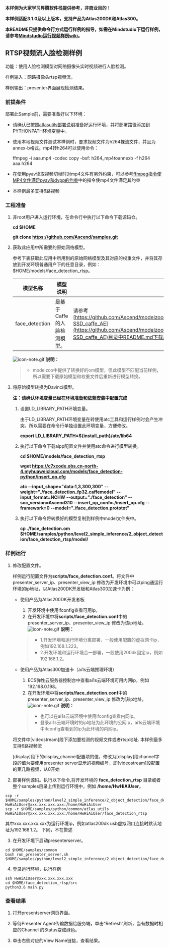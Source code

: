 **本样例为大家学习昇腾软件栈提供参考，非商业目的！**

**本样例适配3.1.0及以上版本，支持产品为Atlas200DK和Atlas300。**

**本README只提供命令行方式运行样例的指导，如需在Mindstudio下运行样例，请参考[Mindstudio运行视频样例wiki](https://github.com/Ascend/samples/wikis/Mindstudio%E8%BF%90%E8%A1%8C%E8%A7%86%E9%A2%91%E6%A0%B7%E4%BE%8B?sort_id=3170138)。**

## RTSP视频流人脸检测样例

功能：使用人脸检测模型对网络摄像头实时视频进行人脸检测。

样例输入：网路摄像头rtsp视频流。

样例输出：presenter界面展现检测结果。


### 前提条件

部署此Sample前，需要准备好以下环境：

- 请确认已按照[atlasutils部署说明](../../../common/atlas_utils)准备好运行环境，并将部署路径添加到PYTHONPATH环境变量中。

- 使用本地视频文件测试本样例时，要求视频文件为h264裸流文件，并且为annex-b格式。mp4转h264可以使用命令：

  ffmpeg -i aaa.mp4 -codec copy -bsf: h264_mp4toannexb -f h264 aaa.h264

- 在使用pyav读取视频切帧时对mp4文件有另外约束，可以参考[ffmpeg指令使MP4文件满足pyav和dvpp的约束](https://bbs.huaweicloud.com/forum/thread-131548-1-1.html)中的指令使mp4文件满足其约束

- 本样例最多支持6路视频
### 工程准备

1. 非root用户进入运行环境，在命令行中执行以下命令下载源码仓。

   **cd $HOME**

   **git clone https://github.com/Ascend/samples.git**

2. 获取此应用中所需要的原始网络模型。

    参考下表获取此应用中所用到的原始网络模型及其对应的权重文件，并将其存放到开发环境普通用户下的任意目录，例如：$HOME/models/face_detection_rtsp。

    |  **模型名称**  |  **模型说明**  |  **模型下载路径**  |
    |---|---|---|
    |  face_detection| 是基于Caffe的人脸检测模型。|  请参考[https://github.com/Ascend/modelzoo/tree/master/contrib/TensorFlow/Research/cv/facedetection/ATC_resnet10-SSD_caffe_AE](https://github.com/Ascend/modelzoo/tree/master/contrib/TensorFlow/Research/cv/facedetection/ATC_resnet10-SSD_caffe_AE)目录中README.md下载原始模型章节下载模型和权重文件。 |

    ![](https://images.gitee.com/uploads/images/2020/1106/160652_6146f6a4_5395865.gif "icon-note.gif") **说明：**  

    > - modelzoo中提供了转换好的om模型，但此模型不匹配当前样例，所以需要下载原始模型和权重文件后重新进行模型转换。

3. 将原始模型转换为Davinci模型。
   
    **注：请确认环境变量已经在[环境准备和依赖安装](../../../environment)中配置完成**

    1. 设置LD_LIBRARY_PATH环境变量。

        由于LD_LIBRARY_PATH环境变量在转使用atc工具和运行样例时会产生冲突，所以需要在命令行单独设置此环境变量，方便修改。

        **export LD_LIBRARY_PATH=\${install_path}/atc/lib64**  

    2. 执行以下命令下载aipp配置文件并使用atc命令进行模型转换。

        **cd $HOME/models/face_detection_rtsp**  

        **wget https://c7xcode.obs.cn-north-4.myhuaweicloud.com/models/face_detection-python/insert_op.cfg**

        **atc --input_shape="data:1,3,300,300" --weight="./face_detection_fp32.caffemodel" --input_format=NCHW --output="./face_detection" --soc_version=Ascend310 --insert_op_conf=./insert_op.cfg --framework=0 --model="./face_detection.prototxt"**

    3. 执行以下命令将转换好的模型复制到样例中model文件夹中。

        **cp ./face_detection.om $HOME/samples/python/level2_simple_inference/2_object_detection/face_detection_rtsp/model/**      

### 样例运行

1. 修改配置文件。

   样例运行配置文件为**scripts/face_detection.conf**。将文件中 presenter_server_ip、presenter_view_ip 修改为开发环境中可以ping通运行环境的ip地址，以Atlas200DK开发板和Atlas300加速卡为例：

    - 使用产品为Atlas200DK开发者板  

      1. 开发环境中使用ifconfig查看可用ip。   
      2. 在开发环境中将**scripts/face_detection.conf**中的 presenter_server_ip、presenter_view_ip 修改为该ip地址。   
         ![](https://images.gitee.com/uploads/images/2020/1106/160652_6146f6a4_5395865.gif "icon-note.gif") **说明：**  

      > - 1.开发环境和运行环境分离部署，一般使用配置的虚拟网卡ip，例如192.168.1.223。
      > - 2.开发环境和运行环境合一部署，一般使用200dk固定ip，例如192.168.1.2。

    - 使用产品为Atlas300加速卡（ai1s云端推理环境）

      1. ECS弹性云服务器控制台中查看ai1s云端环境可用内网ip，例如192.168.0.198。   
      2. 在开发环境中将**scripts/face_detection.conf**中的 presenter_server_ip、presenter_view_ip 修改为该ip地址。   
         ![](https://images.gitee.com/uploads/images/2020/1106/160652_6146f6a4_5395865.gif "icon-note.gif") **说明：**  

      > - 也可以在ai1s云端环境中使用ifconfig查看内网ip。
      > - 登录ai1s云端环境时的ip地址为此环境的公网ip，ai1s云端环境中ifconfig查看到的ip为此环境的内网ip。

   将文件中[videostream]段下添加要检测的视频文件或者rtsp地址. 本样例最多支持6路视频流

   [display]段下的display_channel配置项的值，修改为[display]段channel字段的值为要使用presenter server显示的视频编号，即[videostream]段配置的第几路视频，从0开始

2. 部署样例源码。执行以下命令,将开发环境的 **face_detection_rtsp** 目录或者整个samples目录上传到运行环境中，例如 **/home/HwHiAiUser**。   

```
scp -r $HOME/samples/python/level2_simple_inference/2_object_detection/face_detection_rtsp HwHiAiUser@xxx.xxx.xxx.xxx:/home/HwHiAiUser
scp -r $HOME/samples/python/common/atlas_utils HwHiAiUser@xxx.xxx.xxx.xxx:/home/HwHiAiUser/face_detection_rtsp
```
   其中xxx.xxx.xxx.xxx为运行环境ip，例如atlas200dk usb虚拟网口连接时默认地址为192.168.1.2。 下同，不在赘述

3. 在开发环境下启动presenterserver。

```
cd $HOME/samples/common  
bash run_presenter_server.sh $HOME/samples/python/level2_simple_inference/2_object_detection/face_detection_rtsp/scripts/face_detection.conf
```

4. 登录运行环境，执行样例

```
ssh HwHiAiUser@xxx.xxx.xxx.xxx
cd $HOME/face_detection_rtsp/src
python3.6 main.py
```



### 查看结果

1. 打开presentserver网页界面。

2. 等待Presenter Agent传输数据给服务端，单击“Refresh“刷新，当有数据时相应的Channel 的Status变成绿色。

3. 单击右侧对应的View Name链接，查看结果。
